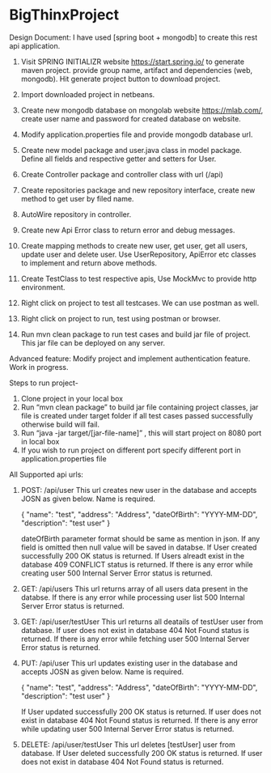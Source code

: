 # BigThinxProject

Design Document:
I have used [spring boot + mongodb] to create this rest api application. 

1. Visit SPRING INITIALIZR website https://start.spring.io/  to generate maven project. provide group name, artifact and dependencies (web, mongodb). Hit generate project button to download project.

2. Import downloaded project in netbeans.
3. Create new mongodb database on mongolab website https://mlab.com/, create user name and password for created database on website. 
4. Modify application.properties file and provide mongodb database url. 
5. Create new model package and user.java class in model package. Define all fields and respective getter and setters for User.
6. Create Controller package and controller class with url (/api)
7. Create repositories package and new repository interface, create new method to get user by filed name. 
7. AutoWire repository in controller. 
8. Create new Api Error class to return error and debug messages. 
9. Create mapping methods to create new user, get user, get all users, update user and delete user. Use UserRepository, ApiError etc classes to implement and return above methods. 
10. Create TestClass to test respective apis, Use MockMvc to provide http environment. 
11. Right click on project to test all testcases. We can use postman as well.
12. Right click on project to run, test using postman or browser. 
13. Run mvn clean package to run test cases and build jar file of project. This jar file can be deployed on any server. 

Advanced feature: Modify project and implement authentication feature. Work in progress.


Steps to run project-

1.	Clone project in your local box
2.	Run “mvn clean package” to build jar file containing project classes, jar file is created under target folder if all test cases     passed successfully otherwise build will fail. 
3.	Run “java -jar target/[jar-file-name]” , this will start project on 8080 port in local box
4.	If you wish to run project on different port specify different port in application.properties file

All Supported api urls:

1. POST: /api/user 
    This url creates new user in the database and accepts JOSN as given below. Name is required.
    
    {
	    "name": "test",
	    "address": "Address",
	    "dateOfBirth": "YYYY-MM-DD",
	    "description": "test user"
    }
    
    dateOfBirth parameter format should be same as mention in json. If any field is omitted then null value will be saved in databse.
    If User created successfully 200 OK status is returned. 
    If Users alreadt exist in the database 409 CONFLICT status is returned.
    If there is any error while creating user 500 Internal Server Error status is returned.
    
2. GET: /api/users
    This url returns array of all users data present in the databse. 
    If there is any error while processing user list 500 Internal Server Error status is returned.
    
3. GET: /api/user/testUser
    This url returns all deatails of testUser user from database. 
    If user does not exist in database 404 Not Found status is returned.
    If there is any error while fetching user 500 Internal Server Error status is returned.
    
4. PUT: /api/user 
    This url updates existing user in the database and accepts JOSN as given below. Name is required.
    
    {
	    "name": "test",
	    "address": "Address",
	    "dateOfBirth": "YYYY-MM-DD",
	    "description": "test user"
    } 
    
    If User updated successfully 200 OK status is returned. 
    If user does not exist in database 404 Not Found status is returned.
    If there is any error while updating user 500 Internal Server Error status is returned.
    
5. DELETE: /api/user/testUser
    This url deletes [testUser] user from database. 
    If User deleted successfully 200 OK status is returned. 
    If user does not exist in database 404 Not Found status is returned.
